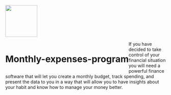 <span><img style="display:inline-block" src="https://ums.asu.edu.eg/images/logo.png" width="100" /></span>
<h1 style="display:inline-block; float:left" > Monthly-expenses-program</h1>
If you have decided to take control of your financial situation you will need a powerful finance software that will let you create a monthly budget, track spending, and present the data to you in a way that will allow you to have insights about your habit and know how to manage your money better.


